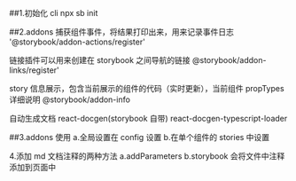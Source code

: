 ##1.初始化 cli
npx sb init

##2.addons
捕获组件事件，将结果打印出来，用来记录事件日志
'@storybook/addon-actions/register'

链接插件可以用来创建在 storybook 之间导航的链接
@storybook/addon-links/register'

story 信息展示，包含当前展示的组件的代码（实时更新），当前组件 propTypes 详细说明
@storybook/addon-info

自动生成文档
react-docgen(storybook 自带)
react-docgen-typescript-loader

##3.addons 使用
a.全局设置在 config 设置
b.在单个组件的 stories 中设置

4.添加 md 文档注释的两种方法
a.addParameters
b.storybook 会将文件中注释添加到页面中
